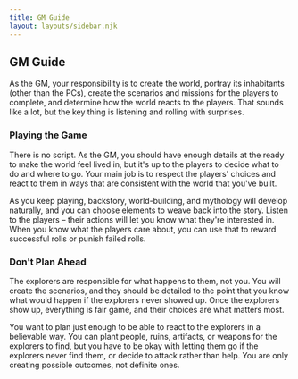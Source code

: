 ```yaml
---
title: GM Guide
layout: layouts/sidebar.njk
---
```


<div class="stack">

  ## GM Guide

  As the GM, your responsibility is to create the world, portray its inhabitants
  (other than the PCs), create the scenarios and missions for the players to
  complete, and determine how the world reacts to the players. That sounds like
  a lot, but the key thing is listening and rolling with surprises.

  ### Playing the Game

  There is no script. As the GM, you should have enough details at the ready to
  make the world feel lived in, but it's up to the players to decide what to do
  and where to go. Your main job is to respect the players' choices and react to
  them in ways that are consistent with the world that you've built.

  As you keep playing, backstory, world-building, and mythology will develop
  naturally, and you can choose elements to weave back into the story. Listen to
  the players – their actions will let you know what they're interested in. When
  you know what the players care about, you can use that to reward successful
  rolls or punish failed rolls.

  ### Don't Plan Ahead

  The explorers are responsible for what happens to them, not you. You will
  create the scenarios, and they should be detailed to the point that you know
  what would happen if the explorers never showed up. Once the explorers show
  up, everything is fair game, and their choices are what matters most.

  You want to plan just enough to be able to react to the explorers in a
  believable way. You can plant people, ruins, artifacts, or weapons for the
  explorers to find, but you have to be okay with letting them go if the
  explorers never find them, or decide to attack rather than help. You are only
  creating possible outcomes, not definite ones. 

</div>
